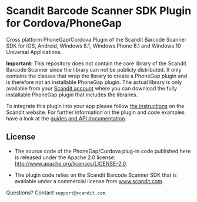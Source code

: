 Scandit Barcode Scanner SDK Plugin for Cordova/PhoneGap
===================================

Cross platform PhoneGap/Cordova Plugin of the Scandit Barcode Scanner SDK for iOS, Android, Windows 8.1, Windows Phone 8.1 and Windows 10 Universal Applications.

**Important:** This repository does not contain the core library of the Scandit Barcode Scanner since the library can not be publicly distributed. It only contains the classes that wrap the library to create a PhoneGap plugin and is therefore not an installable PhoneGap plugin. The actual library is only available from your [Scandit account](https://ssl.scandit.com/account) where you can download the fully installable PhoneGap plugin that includes the libraries. 

To integrate this plugin into your app please follow [the instructions](http://docs.scandit.com/stable/phonegap/cordova-integrate.html) on the Scandit website. For further information on the plugin and code examples have a look at the [guides and API documentation](http://docs.scandit.com/stable/phonegap/index.html).


License
-------
* The source code of the PhoneGap/Cordova plug-in code published here is released under the Apache 2.0 license: http://www.apache.org/licenses/LICENSE-2.0.

* The plugin code relies on the Scandit Barcode Scanner SDK that is available under a commercial license from www.scandit.com.



Questions? Contact `support@scandit.com`.
